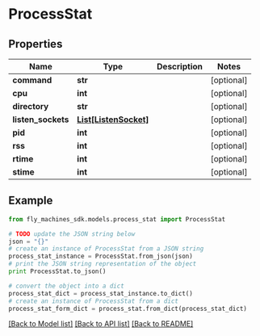 # ProcessStat


## Properties
Name | Type | Description | Notes
------------ | ------------- | ------------- | -------------
**command** | **str** |  | [optional] 
**cpu** | **int** |  | [optional] 
**directory** | **str** |  | [optional] 
**listen_sockets** | [**List[ListenSocket]**](ListenSocket.md) |  | [optional] 
**pid** | **int** |  | [optional] 
**rss** | **int** |  | [optional] 
**rtime** | **int** |  | [optional] 
**stime** | **int** |  | [optional] 

## Example

```python
from fly_machines_sdk.models.process_stat import ProcessStat

# TODO update the JSON string below
json = "{}"
# create an instance of ProcessStat from a JSON string
process_stat_instance = ProcessStat.from_json(json)
# print the JSON string representation of the object
print ProcessStat.to_json()

# convert the object into a dict
process_stat_dict = process_stat_instance.to_dict()
# create an instance of ProcessStat from a dict
process_stat_form_dict = process_stat.from_dict(process_stat_dict)
```
[[Back to Model list]](../README.md#documentation-for-models) [[Back to API list]](../README.md#documentation-for-api-endpoints) [[Back to README]](../README.md)



